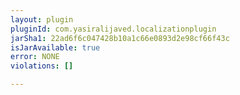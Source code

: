 ```yaml
---
layout: plugin
pluginId: com.yasiralijaved.localizationplugin
jarSha1: 22ad6f6c047428b10a1c66e0893d2e98cf66f43c
isJarAvailable: true
error: NONE
violations: []

---
```

